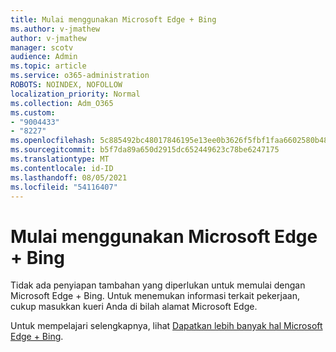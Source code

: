 ```yaml
---
title: Mulai menggunakan Microsoft Edge + Bing
ms.author: v-jmathew
author: v-jmathew
manager: scotv
audience: Admin
ms.topic: article
ms.service: o365-administration
ROBOTS: NOINDEX, NOFOLLOW
localization_priority: Normal
ms.collection: Adm_O365
ms.custom:
- "9004433"
- "8227"
ms.openlocfilehash: 5c885492bc48017846195e13ee0b3626f5fbf1faa6602580b487141a6d21df9d
ms.sourcegitcommit: b5f7da89a650d2915dc652449623c78be6247175
ms.translationtype: MT
ms.contentlocale: id-ID
ms.lasthandoff: 08/05/2021
ms.locfileid: "54116407"
---
```

# <a name="get-started-with-microsoft-edge--bing"></a>Mulai menggunakan Microsoft Edge + Bing

Tidak ada penyiapan tambahan yang diperlukan untuk memulai dengan Microsoft Edge + Bing. Untuk menemukan informasi terkait pekerjaan, cukup masukkan kueri Anda di bilah alamat Microsoft Edge.

Untuk mempelajari selengkapnya, lihat [Dapatkan lebih banyak hal Microsoft Edge + Bing](https://go.microsoft.com/fwlink/?linkid=2152963).
